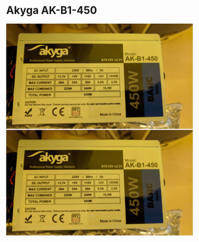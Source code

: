 # Akyga AK-B1-450
![Akyga 1](/psu/IMG_20171015_194209.jpg)
![Akyga 2](/psu/IMG_20171015_194209.jpg)
